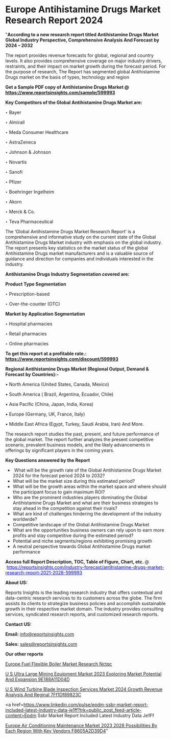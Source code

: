 # Europe Antihistamine Drugs Market Research Report 2024

"<strong>According to a new research report titled Antihistamine Drugs Market Global Industry Perspective, Comprehensive Analysis And Forecast by 2024 – 2032</strong>

The report provides revenue forecasts for global, regional and country levels. It also provides comprehensive coverage on major industry drivers, restraints, and their impact on market growth during the forecast period. For the purpose of research, The Report has segmented global Antihistamine Drugs market on the basis of types, technology and region

<strong>Get a Sample PDF copy of Antihistamine Drugs Market </strong><strong>@<a href=https://www.reportsinsights.com/sample/599993 style=color:#0000ff;> https://www.reportsinsights.com/sample/599993</a></strong></font>

<strong>Key Competitors of the Global Antihistamine Drugs Market are:</strong>

‣ Bayer

‣ Almirall

‣ Meda Consumer Healthcare

‣ AstraZeneca

‣ Johnson & Johnson

‣ Novartis

‣ Sanofi

‣ Pfizer

‣ Boehringer Ingelheim

‣ Akorn

‣ Merck & Co.

‣ Teva Pharmaceutical

The ‘Global Antihistamine Drugs Market Research Report’ is a comprehensive and informative study on the current state of the Global Antihistamine Drugs Market industry with emphasis on the global industry. The report presents key statistics on the market status of the global Antihistamine Drugs market manufacturers and is a valuable source of guidance and direction for companies and individuals interested in the industry.

<strong>Antihistamine Drugs Industry Segmentation covered are:</strong>

<strong>Product Type Segmentation</strong>

‣ Prescription-based

‣ Over-the-counter (OTC)

<strong>Market by Application Segmentation</strong>

‣ Hospital pharmacies

‣ Retail pharmacies

‣ Online pharmacies

<strong>To get this report at a profitable rate.: <a href=https://www.reportsinsights.com/discount/599993 style=color:#0000ff;>https://www.reportsinsights.com/discount/599993</a></strong></font>

<strong>Regional Antihistamine Drugs Market (Regional Output, Demand &amp; Forecast by Countries):-</strong>

• North America (United States, Canada, Mexico)

• South America ( Brazil, Argentina, Ecuador, Chile)

• Asia Pacific (China, Japan, India, Korea)

• Europe (Germany, UK, France, Italy)

• Middle East Africa (Egypt, Turkey, Saudi Arabia, Iran) And More.

The research report studies the past, present, and future performance of the global market. The report further analyzes the present competitive scenario, prevalent business models, and the likely advancements in offerings by significant players in the coming years.

<strong>Key Questions answered by the Report</strong>
<ul>
  <li> What will be the growth rate of the Global Antihistamine Drugs Market 2024 for the forecast period 2024 to 2032?</li>
  <li>What will be the market size during this estimated period?</li>
  <li>What will be the growth areas within the market space and where should the participant focus to gain maximum ROI?</li>
  <li>Who are the prominent industries players dominating the Global Antihistamine Drugs Market and what are their business strategies to stay ahead in the competition against their rivals?</li>
  <li>What are kind of challenges hindering the development of the industry worldwide?</li>
  <li>Competitive landscape of the Global Antihistamine Drugs Market</li>
  <li>What are the opportunities business owners can rely upon to earn more profits and stay competitive during the estimated period?</li>
  <li>Potential and niche segments/regions exhibiting promising growth</li>
  <li>A neutral perspective towards Global Antihistamine Drugs market performance</li>
</ul>
<strong>Access full Report Description, TOC, Table of Figure, Chart, etc. </strong>@  <a href=https://reportsinsights.com/industry-forecast/antihistamine-drugs-market-research-report-2021-2028-599993 style=color:#0000ff;>https://reportsinsights.com/industry-forecast/antihistamine-drugs-market-research-report-2021-2028-599993</a></font>

<strong><strong>About US</strong>:</strong>

Reports Insights is the leading research industry that offers contextual and data-centric research services to its customers across the globe. The firm assists its clients to strategize business policies and accomplish sustainable growth in their respective market domain. The industry provides consulting services, syndicated research reports, and customized research reports.

<strong>Contact US:</strong>

<p class=""""><b>Email:</b> <a href=mailto:info@reportsinsights.com>info@reportsinsights.com</a></p>
<p class=""""><b>Sales:</b> <a href=mailto:sales@reportsinsights.com>sales@reportsinsights.com</a></p>

<strong>Our other reports</strong>

<a href=https://www.linkedin.com/pulse/europe-fuel-flexible-boiler-market-research-nctqc/>Europe Fuel Flexible Boiler Market Research Nctqc</a>

<a href=https://medium.com/@sakshideshmukh994/u-s-ultra-large-mining-equipment-market-2023-exploring-market-potential-and-expansion-9e188a11d04d>U S Ultra Large Mining Equipment Market 2023 Exploring Market Potential And Expansion 9E188A11D04D</a>

<a href=https://medium.com/@sharanidhi229/u-s-wind-turbine-blade-inspection-services-market-2024-growth-revenue-analysis-and-reginal-7ff1df89823c>U S Wind Turbine Blade Inspection Services Market 2024 Growth Revenue Analysis And Reginal 7Ff1Df89823C</a>

<a href=https://www.linkedin.com/pulse/epdm-ssbr-market-report-included-latest-industry-data-je1ff?trk=public_post_feed-article-content>Epdm Ssbr Market Report Included Latest Industry Data Je1Ff</a>

<a href=https://medium.com/@nadeemkazi0003/europe-air-conditioning-maintenance-market-2023-2028-possibilities-by-each-region-with-key-vendors-f8605a2d39d4>Europe Air Conditioning Maintenance Market 2023 2028 Possibilities By Each Region With Key Vendors F8605A2D39D4</a>"
